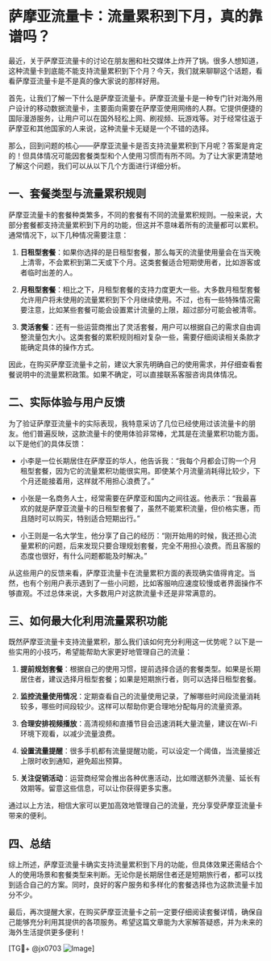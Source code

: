 # 萨摩亚流量卡：流量累积到下月，真的靠谱吗？

最近，关于萨摩亚流量卡的讨论在朋友圈和社交媒体上炸开了锅。很多人想知道，这种流量卡到底能不能支持流量累积到下个月？今天，我们就来聊聊这个话题，看看萨摩亚流量卡是不是真的像大家说的那样好用。

首先，让我们了解一下什么是萨摩亚流量卡。萨摩亚流量卡是一种专门针对海外用户设计的移动数据流量卡，主要面向需要在萨摩亚使用网络的人群。它提供便捷的国际漫游服务，让用户可以在国外轻松上网、刷视频、玩游戏等。对于经常往返于萨摩亚和其他国家的人来说，这种流量卡无疑是一个不错的选择。

那么，回到问题的核心——萨摩亚流量卡是否支持流量累积到下月呢？答案是肯定的！但具体情况可能因套餐类型和个人使用习惯而有所不同。为了让大家更清楚地了解这个问题，我们可以从以下几个方面进行详细分析。

## 一、套餐类型与流量累积规则

萨摩亚流量卡的套餐种类繁多，不同的套餐有不同的流量累积规则。一般来说，大部分套餐都支持流量累积到下月的功能，但这并不意味着所有的流量都可以累积。通常情况下，以下几种情况需要注意：

1. **日租型套餐**：如果你选择的是日租型套餐，那么每天的流量使用量会在当天晚上清零，不会累积到第二天或下个月。这类套餐适合短期使用者，比如游客或者临时出差的人。

2. **月租型套餐**：相比之下，月租型套餐的支持力度更大一些。大多数月租型套餐允许用户将未使用的流量累积到下个月继续使用。不过，也有一些特殊情况需要注意，比如某些套餐可能会设置累计流量的上限，超过部分可能会被清零。

3. **灵活套餐**：还有一些运营商推出了灵活套餐，用户可以根据自己的需求自由调整流量包大小。这类套餐的累积规则相对复杂一些，需要仔细阅读相关条款才能确定具体的操作方式。

因此，在购买萨摩亚流量卡之前，建议大家先明确自己的使用需求，并仔细查看套餐说明中的流量累积政策。如果不确定，可以直接联系客服咨询具体情况。

## 二、实际体验与用户反馈

为了验证萨摩亚流量卡的实际表现，我特意采访了几位已经使用过该流量卡的朋友。他们普遍反映，这款流量卡的使用体验非常棒，尤其是在流量累积功能方面。以下是他们的具体反馈：

- 小李是一位长期居住在萨摩亚的华人，他告诉我：“我每个月都会订购一个月租型套餐，因为它的流量累积功能很实用。即使某个月流量消耗得比较少，下个月还能接着用，这样就不用担心浪费了。”

- 小张是一名商务人士，经常需要在萨摩亚和国内之间往返。他表示：“我最喜欢的就是萨摩亚流量卡的日租型套餐了，虽然不能累积流量，但价格实惠，而且随时可以购买，特别适合短期出行。”

- 小王则是一名大学生，他分享了自己的经历：“刚开始用的时候，我还担心流量累积的问题，后来发现只要合理规划套餐，完全不用担心浪费。而且客服的态度也很好，有什么问题都能及时解决。”

从这些用户的反馈来看，萨摩亚流量卡在流量累积方面的表现确实值得肯定。当然，也有个别用户表示遇到了一些小问题，比如客服响应速度较慢或者界面操作不够直观。不过总体来说，大多数用户对这款流量卡还是非常满意的。

## 三、如何最大化利用流量累积功能

既然萨摩亚流量卡支持流量累积，那么我们该如何充分利用这一优势呢？以下是一些实用的小技巧，希望能帮助大家更好地管理自己的流量：

1. **提前规划套餐**：根据自己的使用习惯，提前选择合适的套餐类型。如果是长期居住者，建议选择月租型套餐；如果是短期旅行者，则可以选择日租型套餐。

2. **监控流量使用情况**：定期查看自己的流量使用记录，了解哪些时间段流量消耗较多，哪些时间段较少。这样可以帮助你更合理地分配每月的流量资源。

3. **合理安排视频播放**：高清视频和直播节目会迅速消耗大量流量，建议在Wi-Fi环境下观看，以减少流量浪费。

4. **设置流量提醒**：很多手机都有流量提醒功能，可以设定一个阈值，当流量接近上限时收到通知，避免超出预算。

5. **关注促销活动**：运营商经常会推出各种优惠活动，比如赠送额外流量、延长有效期等。留意这些信息，可以让你获得更多实惠。

通过以上方法，相信大家可以更加高效地管理自己的流量，充分享受萨摩亚流量卡带来的便利。

## 四、总结

综上所述，萨摩亚流量卡确实支持流量累积到下月的功能，但具体效果还需结合个人的使用场景和套餐类型来判断。无论你是长期居住者还是短期旅行者，都可以找到适合自己的方案。同时，良好的客户服务和多样化的套餐选择也为这款流量卡加分不少。

最后，再次提醒大家，在购买萨摩亚流量卡之前一定要仔细阅读套餐详情，确保自己能够充分利用其提供的各项服务。希望这篇文章能为大家解答疑惑，并为未来的海外生活提供更多便利！

[TG💪+ @jx0703 ![Image](https://github.com/user-attachments/assets/dbca1d08-cadb-493c-b0ec-ad6f7a83f270)]